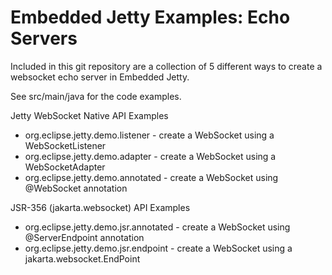 Embedded Jetty Examples: Echo Servers
=====================================

Included in this git repository are a collection of 5 different ways to
create a websocket echo server in Embedded Jetty.

See src/main/java for the code examples.

Jetty WebSocket Native API Examples

 * org.eclipse.jetty.demo.listener - create a WebSocket using a WebSocketListener
 * org.eclipse.jetty.demo.adapter - create a WebSocket using a WebSocketAdapter
 * org.eclipse.jetty.demo.annotated - create a WebSocket using @WebSocket annotation

JSR-356 (jakarta.websocket) API Examples

* org.eclipse.jetty.demo.jsr.annotated - create a WebSocket using @ServerEndpoint annotation
* org.eclipse.jetty.demo.jsr.endpoint - create a WebSocket using a jakarta.websocket.EndPoint

